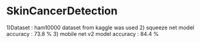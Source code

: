 # SkinCancerDetection

1)Dataset : ham10000 dataset from kaggle was used
2) squeeze net model accuracy : 73.8 %
3) mobile net v2 model accuracy : 84.4 %
